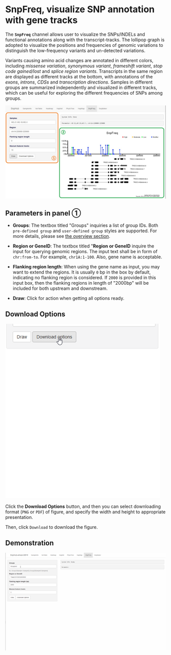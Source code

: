 # SnpFreq, visualize SNP annotation with gene tracks

The **`SnpFreq`** channel allows user to visualize the SNPs/INDELs and functional annotations along with the transcript-tracks. The lollipop graph is adopted to visualize the positions and frequencies of genomic variations to distinguish the low-frequency variants and un-detected variations.

Variants causing amino acid changes are annotated in different colors, including *missense variation*, *synonymous variant*, *frameshift variant*, *stop code gained/lost* and *splice region variants*. Transcripts in the same region are displayed as different tracks at the bottom, with annotations of the *exons*, *introns*, *CDSs* and *transcription directions*. Samples in different groups are summarized independently and visualized in different tracks, which can be useful for exploring the different frequencies of SNPs among groups.

![SnpFreq channel](./../img/SnpFreq-1.jpg)

## Parameters in panel ①
- **Groups**: The textbox titled "Groups" inquiries a list of group IDs. Both `pre-defined group` and `user-defined group` styles are supported. For more details, please see [the overview section](https://esctrionsit.github.io/snphub_tutorial/content/Basic_Usage/overview.html).

- **Region or GeneID**: The textbox titled "**Region or GeneID** inquire the input for querying genomic regions. The input text shall be in form of `chr:from-to`. For example, `chr1A:1-100`. Also, gene name is acceptable.

- **Flanking region length**: When using the gene name as input, you may want to extend the regions. It is usually `0` bp in the box by default, indicating no flanking region is considered. If `2000` is provided in this input box, then the flanking regions in length of "2000bp" will be included for both upstream and downstream.

- **Draw**: Click for action when getting all options ready.

## Download Options

![Download options](./../img/Download-options-2.gif)

Click the **Download Options** button, and then you can select downloading format (`PNG` or `PDF`) of figure, and specify the width and height to appropriate presentation.

Then, click `Download` to download the figure.

## Demonstration

![Demonstration of SnpFreq](./../img/SnpFreq-0.gif)